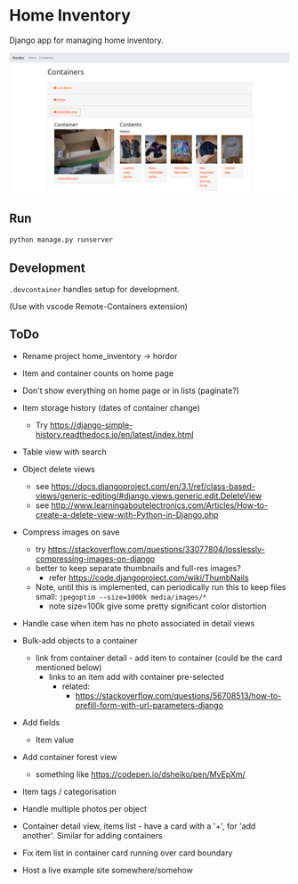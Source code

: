 # Home Inventory

Django app for managing home inventory.

<img src="doc/screenshot_containers.png" alt="docker icon" width="800"/>

## Run

```bash
python manage.py runserver
```

## Development
`.devcontainer` handles setup for development.

(Use with vscode Remote-Containers extension)

## ToDo
* Rename project home_inventory -> hordor
* Item and container counts on home page
* Don't show everything on home page or in lists (paginate?)
* Item storage history (dates of container change) 
  * Try https://django-simple-history.readthedocs.io/en/latest/index.html
* Table view with search
* Object delete views
  * see https://docs.djangoproject.com/en/3.1/ref/class-based-views/generic-editing/#django.views.generic.edit.DeleteView
  * see http://www.learningaboutelectronics.com/Articles/How-to-create-a-delete-view-with-Python-in-Django.php
* Compress images on save
  * try https://stackoverflow.com/questions/33077804/losslessly-compressing-images-on-django
  * better to keep separate thumbnails and full-res images?
    * refer https://code.djangoproject.com/wiki/ThumbNails
  * Note, until this is implemented, can periodically run this to keep files small:
  `jpegoptim --size=1000k media/images/*`
      * note size=100k give some pretty significant color distortion
* Handle case when item has no photo associated in detail views
* Bulk-add objects to a container
  * link from container detail - add item to container (could be the card mentioned below)
    * links to an item add with container pre-selected
      * related:
        * https://stackoverflow.com/questions/56708513/how-to-prefill-form-with-url-parameters-django

* Add fields
    * Item value
* Add container forest view
    * something like https://codepen.io/dsheiko/pen/MvEpXm/
* Item tags / categorisation
* Handle multiple photos per object
* Container detail view, items list - have a card with a '+', for 'add another'. Similar for adding containers
* Fix item list in container card running over card boundary
* Host a live example site somewhere/somehow


